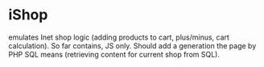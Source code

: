 # iShop
emulates Inet shop logic (adding products to cart, plus/minus, cart calculation).
So far contains, JS only. Should add a generation the page by PHP SQL means (retrieving content for current shop from SQL).

